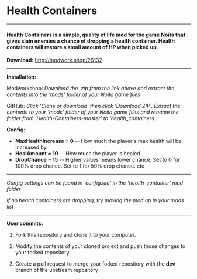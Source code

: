# Health Containers

---

#### Health Containers is a simple, quality of life mod for the game Noita that gives slain enemies a chance of dropping a health container. Health containers will restore a small amount of HP when picked up.

**Download:** http://modwork.shop/26132

---

**Installation:**

Modworkshop: *Download the .zip from the link above and extract the contents into the 'mods' folder of your Noita game files*

GitHub: *Click 'Clone or download' then click 'Download ZIP'. Extract the contents to your 'mods' folder of your Noita game files and rename the folder from 'Health-Containers-master' to 'health_containers'.*

**Config:**
* **MaxHealthIncrease = 0** -- How much the player's max health will be increased by.
* **HealAmount = 10** -- How much the player is healed.
* **DropChance = 15** -- Higher values means lower chance. Set to 0 for 100% drop chance. Set to 1 for 50% drop chance. etc

---

*Config settings can be found in 'config.lua' in the 'health_container' mod folder*

*If no health containers are dropping, try moving the mod up in your mods list*

---

**User commits:**

1) Fork this repository and clone it to your computer.

2) Modify the contents of your cloned project and push those changes to your forked repository

3) Create a pull request to merge your forked repository with the **dev** branch of the upstream repository
